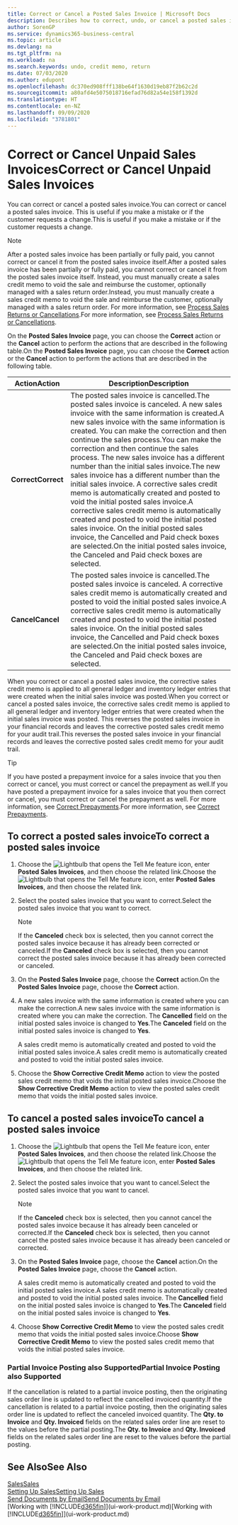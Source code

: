 ```yaml
---
title: Correct or Cancel a Posted Sales Invoice | Microsoft Docs
description: Describes how to correct, undo, or cancel a posted sales invoice and apply a sales credit memo.
author: SorenGP
ms.service: dynamics365-business-central
ms.topic: article
ms.devlang: na
ms.tgt_pltfrm: na
ms.workload: na
ms.search.keywords: undo, credit memo, return
ms.date: 07/03/2020
ms.author: edupont
ms.openlocfilehash: dc370ed908fff138be64f1630d19eb87f2b62c2d
ms.sourcegitcommit: a80afd4e5075018716efad76d82a54e158f1392d
ms.translationtype: HT
ms.contentlocale: en-NZ
ms.lasthandoff: 09/09/2020
ms.locfileid: "3781801"
---
```

# <a name="correct-or-cancel-unpaid-sales-invoices"></a><span data-ttu-id="39f4f-103">Correct or Cancel Unpaid Sales Invoices</span><span class="sxs-lookup"><span data-stu-id="39f4f-103">Correct or Cancel Unpaid Sales Invoices</span></span>

<span data-ttu-id="39f4f-104">You can correct or cancel a posted sales invoice.</span><span class="sxs-lookup"><span data-stu-id="39f4f-104">You can correct or cancel a posted sales invoice.</span></span> <span data-ttu-id="39f4f-105">This is useful if you make a mistake or if the customer requests a change.</span><span class="sxs-lookup"><span data-stu-id="39f4f-105">This is useful if you make a mistake or if the customer requests a change.</span></span>

> [!NOTE]  
> <span data-ttu-id="39f4f-106">After a posted sales invoice has been partially or fully paid, you cannot correct or cancel it from the posted sales invoice itself.</span><span class="sxs-lookup"><span data-stu-id="39f4f-106">After a posted sales invoice has been partially or fully paid, you cannot correct or cancel it from the posted sales invoice itself.</span></span> <span data-ttu-id="39f4f-107">Instead, you must manually create a sales credit memo to void the sale and reimburse the customer, optionally managed with a sales return order.</span><span class="sxs-lookup"><span data-stu-id="39f4f-107">Instead, you must manually create a sales credit memo to void the sale and reimburse the customer, optionally managed with a sales return order.</span></span> <span data-ttu-id="39f4f-108">For more information, see [Process Sales Returns or Cancellations](sales-how-process-sales-returns-cancellations.md).</span><span class="sxs-lookup"><span data-stu-id="39f4f-108">For more information, see [Process Sales Returns or Cancellations](sales-how-process-sales-returns-cancellations.md).</span></span>

<span data-ttu-id="39f4f-109">On the **Posted Sales Invoice** page, you can choose the **Correct** action or the **Cancel** action to perform the actions that are described in the following table.</span><span class="sxs-lookup"><span data-stu-id="39f4f-109">On the **Posted Sales Invoice** page, you can choose the **Correct** action or the **Cancel** action to perform the actions that are described in the following table.</span></span>

| <span data-ttu-id="39f4f-110">Action</span><span class="sxs-lookup"><span data-stu-id="39f4f-110">Action</span></span> | <span data-ttu-id="39f4f-111">Description</span><span class="sxs-lookup"><span data-stu-id="39f4f-111">Description</span></span> |
| --- | --- |
| <span data-ttu-id="39f4f-112">**Correct**</span><span class="sxs-lookup"><span data-stu-id="39f4f-112">**Correct**</span></span> |<span data-ttu-id="39f4f-113">The posted sales invoice is cancelled.</span><span class="sxs-lookup"><span data-stu-id="39f4f-113">The posted sales invoice is canceled.</span></span> <span data-ttu-id="39f4f-114">A new sales invoice with the same information is created.</span><span class="sxs-lookup"><span data-stu-id="39f4f-114">A new sales invoice with the same information is created.</span></span> <span data-ttu-id="39f4f-115">You can make the correction and then continue the sales process.</span><span class="sxs-lookup"><span data-stu-id="39f4f-115">You can make the correction and then continue the sales process.</span></span> <span data-ttu-id="39f4f-116">The new sales invoice has a different number than the initial sales invoice.</span><span class="sxs-lookup"><span data-stu-id="39f4f-116">The new sales invoice has a different number than the initial sales invoice.</span></span> <span data-ttu-id="39f4f-117">A corrective sales credit memo is automatically created and posted to void the initial posted sales invoice.</span><span class="sxs-lookup"><span data-stu-id="39f4f-117">A corrective sales credit memo is automatically created and posted to void the initial posted sales invoice.</span></span> <span data-ttu-id="39f4f-118">On the initial posted sales invoice, the Cancelled and Paid check boxes are selected.</span><span class="sxs-lookup"><span data-stu-id="39f4f-118">On the initial posted sales invoice, the Canceled and Paid check boxes are selected.</span></span> |
| <span data-ttu-id="39f4f-119">**Cancel**</span><span class="sxs-lookup"><span data-stu-id="39f4f-119">**Cancel**</span></span> |<span data-ttu-id="39f4f-120">The posted sales invoice is cancelled.</span><span class="sxs-lookup"><span data-stu-id="39f4f-120">The posted sales invoice is canceled.</span></span> <span data-ttu-id="39f4f-121">A corrective sales credit memo is automatically created and posted to void the initial posted sales invoice.</span><span class="sxs-lookup"><span data-stu-id="39f4f-121">A corrective sales credit memo is automatically created and posted to void the initial posted sales invoice.</span></span> <span data-ttu-id="39f4f-122">On the initial posted sales invoice, the Cancelled and Paid check boxes are selected.</span><span class="sxs-lookup"><span data-stu-id="39f4f-122">On the initial posted sales invoice, the Canceled and Paid check boxes are selected.</span></span> |

<span data-ttu-id="39f4f-123">When you correct or cancel a posted sales invoice, the corrective sales credit memo is applied to all general ledger and inventory ledger entries that were created when the initial sales invoice was posted.</span><span class="sxs-lookup"><span data-stu-id="39f4f-123">When you correct or cancel a posted sales invoice, the corrective sales credit memo is applied to all general ledger and inventory ledger entries that were created when the initial sales invoice was posted.</span></span> <span data-ttu-id="39f4f-124">This reverses the posted sales invoice in your financial records and leaves the corrective posted sales credit memo for your audit trail.</span><span class="sxs-lookup"><span data-stu-id="39f4f-124">This reverses the posted sales invoice in your financial records and leaves the corrective posted sales credit memo for your audit trail.</span></span>  

> [!TIP]
> <span data-ttu-id="39f4f-125">If you have posted a prepayment invoice for a sales invoice that you then correct or cancel, you must correct or cancel the prepayment as well.</span><span class="sxs-lookup"><span data-stu-id="39f4f-125">If you have posted a prepayment invoice for a sales invoice that you then correct or cancel, you must correct or cancel the prepayment as well.</span></span> <span data-ttu-id="39f4f-126">For more information, see [Correct Prepayments](finance-how-to-correct-prepayments.md).</span><span class="sxs-lookup"><span data-stu-id="39f4f-126">For more information, see [Correct Prepayments](finance-how-to-correct-prepayments.md).</span></span>

## <a name="to-correct-a-posted-sales-invoice"></a><span data-ttu-id="39f4f-127">To correct a posted sales invoice</span><span class="sxs-lookup"><span data-stu-id="39f4f-127">To correct a posted sales invoice</span></span>

1. <span data-ttu-id="39f4f-128">Choose the ![Lightbulb that opens the Tell Me feature](media/ui-search/search_small.png "Tell me what you want to do") icon, enter **Posted Sales Invoices**, and then choose the related link.</span><span class="sxs-lookup"><span data-stu-id="39f4f-128">Choose the ![Lightbulb that opens the Tell Me feature](media/ui-search/search_small.png "Tell me what you want to do") icon, enter **Posted Sales Invoices**, and then choose the related link.</span></span>  
2. <span data-ttu-id="39f4f-129">Select the posted sales invoice that you want to correct.</span><span class="sxs-lookup"><span data-stu-id="39f4f-129">Select the posted sales invoice that you want to correct.</span></span>

    > [!NOTE]  
    >   <span data-ttu-id="39f4f-130">If the **Canceled** check box is selected, then you cannot correct the posted sales invoice because it has already been corrected or canceled.</span><span class="sxs-lookup"><span data-stu-id="39f4f-130">If the **Canceled** check box is selected, then you cannot correct the posted sales invoice because it has already been corrected or canceled.</span></span>
3. <span data-ttu-id="39f4f-131">On the **Posted Sales Invoice** page, choose the **Correct** action.</span><span class="sxs-lookup"><span data-stu-id="39f4f-131">On the **Posted Sales Invoice** page, choose the **Correct** action.</span></span>  
4. <span data-ttu-id="39f4f-132">A new sales invoice with the same information is created where you can make the correction.</span><span class="sxs-lookup"><span data-stu-id="39f4f-132">A new sales invoice with the same information is created where you can make the correction.</span></span> <span data-ttu-id="39f4f-133">The **Cancelled** field on the initial posted sales invoice is changed to **Yes**.</span><span class="sxs-lookup"><span data-stu-id="39f4f-133">The **Canceled** field on the initial posted sales invoice is changed to **Yes**.</span></span>

    <span data-ttu-id="39f4f-134">A sales credit memo is automatically created and posted to void the initial posted sales invoice.</span><span class="sxs-lookup"><span data-stu-id="39f4f-134">A sales credit memo is automatically created and posted to void the initial posted sales invoice.</span></span>
5. <span data-ttu-id="39f4f-135">Choose the **Show Corrective Credit Memo** action to view the posted sales credit memo that voids the initial posted sales invoice.</span><span class="sxs-lookup"><span data-stu-id="39f4f-135">Choose the **Show Corrective Credit Memo** action to view the posted sales credit memo that voids the initial posted sales invoice.</span></span>

## <a name="to-cancel-a-posted-sales-invoice"></a><span data-ttu-id="39f4f-136">To cancel a posted sales invoice</span><span class="sxs-lookup"><span data-stu-id="39f4f-136">To cancel a posted sales invoice</span></span>

1. <span data-ttu-id="39f4f-137">Choose the ![Lightbulb that opens the Tell Me feature](media/ui-search/search_small.png "Tell me what you want to do") icon, enter **Posted Sales Invoices**, and then choose the related link.</span><span class="sxs-lookup"><span data-stu-id="39f4f-137">Choose the ![Lightbulb that opens the Tell Me feature](media/ui-search/search_small.png "Tell me what you want to do") icon, enter **Posted Sales Invoices**, and then choose the related link.</span></span>  
2. <span data-ttu-id="39f4f-138">Select the posted sales invoice that you want to cancel.</span><span class="sxs-lookup"><span data-stu-id="39f4f-138">Select the posted sales invoice that you want to cancel.</span></span>

    > [!NOTE]  
    >   <span data-ttu-id="39f4f-139">If the **Canceled** check box is selected, then you cannot cancel the posted sales invoice because it has already been canceled or corrected.</span><span class="sxs-lookup"><span data-stu-id="39f4f-139">If the **Canceled** check box is selected, then you cannot cancel the posted sales invoice because it has already been canceled or corrected.</span></span>
3. <span data-ttu-id="39f4f-140">On the **Posted Sales Invoice** page, choose the **Cancel** action.</span><span class="sxs-lookup"><span data-stu-id="39f4f-140">On the **Posted Sales Invoice** page, choose the **Cancel** action.</span></span>

    <span data-ttu-id="39f4f-141">A sales credit memo is automatically created and posted to void the initial posted sales invoice.</span><span class="sxs-lookup"><span data-stu-id="39f4f-141">A sales credit memo is automatically created and posted to void the initial posted sales invoice.</span></span> <span data-ttu-id="39f4f-142">The **Cancelled** field on the initial posted sales invoice is changed to **Yes**.</span><span class="sxs-lookup"><span data-stu-id="39f4f-142">The **Canceled** field on the initial posted sales invoice is changed to **Yes**.</span></span>
4. <span data-ttu-id="39f4f-143">Choose **Show Corrective Credit Memo** to view the posted sales credit memo that voids the initial posted sales invoice.</span><span class="sxs-lookup"><span data-stu-id="39f4f-143">Choose **Show Corrective Credit Memo** to view the posted sales credit memo that voids the initial posted sales invoice.</span></span>

### <a name="partial-invoice-posting-also-supported"></a><span data-ttu-id="39f4f-144">Partial Invoice Posting also Supported</span><span class="sxs-lookup"><span data-stu-id="39f4f-144">Partial Invoice Posting also Supported</span></span>

<span data-ttu-id="39f4f-145">If the cancellation is related to a partial invoice posting, then the originating sales order line is updated to reflect the cancelled invoiced quantity.</span><span class="sxs-lookup"><span data-stu-id="39f4f-145">If the cancellation is related to a partial invoice posting, then the originating sales order line is updated to reflect the canceled invoiced quantity.</span></span> <span data-ttu-id="39f4f-146">The **Qty. to Invoice** and **Qty. Invoiced** fields on the related sales order line are reset to the values before the partial posting.</span><span class="sxs-lookup"><span data-stu-id="39f4f-146">The **Qty. to Invoice** and **Qty. Invoiced** fields on the related sales order line are reset to the values before the partial posting.</span></span>

## <a name="see-also"></a><span data-ttu-id="39f4f-147">See Also</span><span class="sxs-lookup"><span data-stu-id="39f4f-147">See Also</span></span>

[<span data-ttu-id="39f4f-148">Sales</span><span class="sxs-lookup"><span data-stu-id="39f4f-148">Sales</span></span>](sales-manage-sales.md)  
[<span data-ttu-id="39f4f-149">Setting Up Sales</span><span class="sxs-lookup"><span data-stu-id="39f4f-149">Setting Up Sales</span></span>](sales-setup-sales.md)  
[<span data-ttu-id="39f4f-150">Send Documents by Email</span><span class="sxs-lookup"><span data-stu-id="39f4f-150">Send Documents by Email</span></span>](ui-how-send-documents-email.md)  
<span data-ttu-id="39f4f-151">[Working with [!INCLUDE[d365fin](includes/d365fin_md.md)]](ui-work-product.md)</span><span class="sxs-lookup"><span data-stu-id="39f4f-151">[Working with [!INCLUDE[d365fin](includes/d365fin_md.md)]](ui-work-product.md)</span></span>
